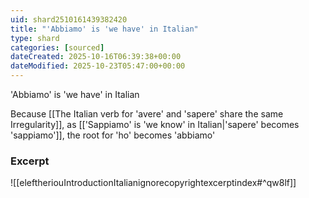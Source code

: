 ```yaml
---
uid: shard2510161439382420
title: "'Abbiamo' is 'we have' in Italian"
type: shard
categories: [sourced]
dateCreated: 2025-10-16T06:39:38+00:00
dateModified: 2025-10-23T05:47:00+00:00
---
```

'Abbiamo' is 'we have' in Italian 

Because [[The Italian verb for 'avere' and 'sapere' share the same Irregularity]], as [['Sappiamo' is 'we know' in Italian|'sapere' becomes 'sappiamo']], the root for 'ho' becomes 'abbiamo'
### Excerpt
![[eleftheriouIntroductionItalianignorecopyrightexcerptindex#^qw8lf]]